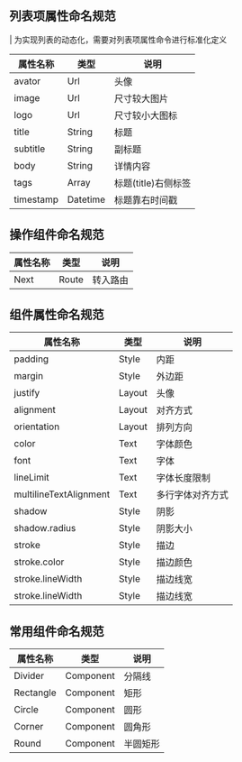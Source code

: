 ## 列表项属性命名规范
| 为实现列表的动态化，需要对列表项属性命令进行标准化定义

| 属性名称     | 类型     | 说明     |
| ----------- | -------- | -------- |
| avator      | Url      | 头像     |
| image       | Url      | 尺寸较大图片 |
| logo        | Url      | 尺寸较小大图标 |
| title       | String   | 标题     |
| subtitle    | String   | 副标题   |
| body        | String   | 详情内容 |
| tags        | Array    | 标题(title)右侧标签  |
| timestamp   | Datetime | 标题靠右时间戳  |


## 操作组件命名规范
| 属性名称     | 类型     | 说明     |
| -------------| -------- | --------|
| Next        | Route    | 转入路由 |


## 组件属性命名规范
| 属性名称      | 类型     | 说明     |
| -------------| -------- | -------- |
| padding      | Style    | 内距     |
| margin       | Style    | 外边距   |
| justify      | Layout   | 头像     |
| alignment    | Layout   | 对齐方式 |
| orientation  | Layout   | 排列方向 |
| color        | Text     | 字体颜色 |
| font         | Text     | 字体     |
| lineLimit    | Text     | 字体长度限制 |
| multilineTextAlignment | Text | 多行字体对齐方式 |
| shadow       | Style    | 阴影     |
| shadow.radius| Style    | 阴影大小 |
| stroke       | Style    | 描边     |
| stroke.color | Style    | 描边颜色  |
| stroke.lineWidth| Style    | 描边线宽  |
| stroke.lineWidth| Style    | 描边线宽  |


## 常用组件命名规范
| 属性名称      | 类型     | 说明     |
| -------------| -------- | -------- |
| Divider      | Component | 分隔线   |
| Rectangle    | Component | 矩形     |  
| Circle       | Component | 圆形     |
| Corner       | Component | 圆角形   | 
| Round        | Component | 半圆矩形 | 
